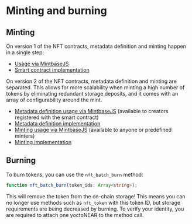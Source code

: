 # Minting and burning

## Minting

On version 1 of the NFT contracts, metadata definition and minting happen in a single step:

* [Usage via MintbaseJS](https://github.com/Mintbase/mintbase-js/tree/beta/packages/sdk/src/mint)
* [Smart contract implementation](https://github.com/Mintbase/mb-contracts/blob/main/mb-nft-v1/src/minting.rs#L56)

On version 2 of the NFT contracts, metadata definition and minting are separated. This allows for more scalability when minting a high number of tokens by eliminating redundant storage deposits, and it comes with an array of configurability around the mint.

* [Metadata definition usage via MintbaseJS](https://github.com/Mintbase/mintbase-js/tree/beta/packages/sdk/src/createMetadata) (available to creators registered with the smart contract)
* [Metadata definition implementation](https://github.com/Mintbase/mb-contracts/blob/main/mb-nft-v2/src/minting.rs#L46)
* [Minting usage via MintbaseJS](https://github.com/Mintbase/mintbase-js/tree/beta/packages/sdk/src/mintOnMetadata) (available to anyone or predefined minters)
* [Minting implementation](https://github.com/Mintbase/mb-contracts/blob/main/mb-nft-v2/src/minting.rs#L148)

## Burning

To burn tokens, you can use the `nft_batch_burn` method:

```ts
function nft_batch_burn(token_ids: Array<string>);
```

This will remove the token from the on-chain storage! This means you can no longer use methods such as `nft_token` with this token ID, but storage requirements are being decreased by burning. To verify your identity, you are required to attach one yoctoNEAR to the method call.
